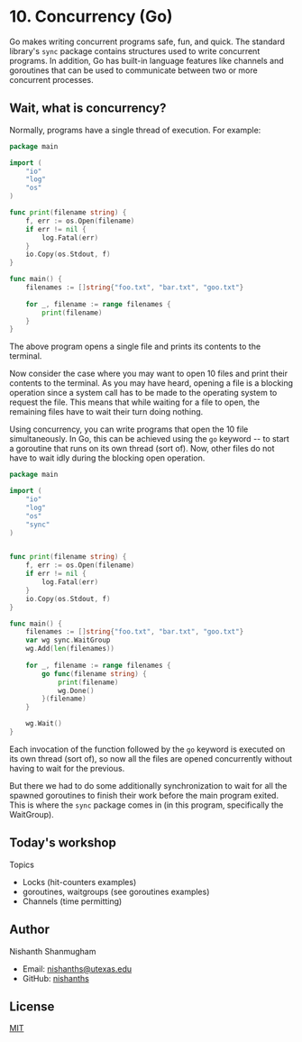 # 10. Concurrency (Go)

Go makes writing concurrent programs safe, fun, and quick. The standard
library's `sync` package contains structures used to write concurrent programs.
In addition, Go has built-in language features like channels and goroutines that
can be used to communicate between two or more concurrent processes.

## Wait, what is concurrency?

Normally, programs have a single thread of execution. For example:

```go
package main

import (
    "io"
    "log"
    "os"
)

func print(filename string) {
    f, err := os.Open(filename)
    if err != nil {
        log.Fatal(err)
    }
	io.Copy(os.Stdout, f)
}

func main() {
    filenames := []string{"foo.txt", "bar.txt", "goo.txt"}
    
    for _, filename := range filenames {
        print(filename)
    }
}
```

The above program opens a single file and prints its contents to the terminal.

Now consider the case where you may want to open 10 files and print their
contents to the terminal. As you may have heard, opening a file is a blocking
operation since a system call has to be made to the operating system to request
the file. This means that while waiting for a file to open, the remaining files
have to wait their turn doing nothing. 

Using concurrency, you can write programs that open the 10 file simultaneously.
In Go, this can be achieved using the `go` keyword -- to start a goroutine that
runs on its own thread (sort of). Now, other files do not have to wait idly
during the blocking open operation.


```go
package main

import (
    "io"
    "log"
    "os"
    "sync"
)


func print(filename string) {
    f, err := os.Open(filename)
    if err != nil {
        log.Fatal(err)
    }
	io.Copy(os.Stdout, f)
}

func main() {
    filenames := []string{"foo.txt", "bar.txt", "goo.txt"}
    var wg sync.WaitGroup
    wg.Add(len(filenames))
    
    for _, filename := range filenames {
        go func(filename string) {
            print(filename)
            wg.Done()
        }(filename)
    }

    wg.Wait()
}
```

Each invocation of the function followed by the `go` keyword is executed on its
own thread (sort of), so now all the files are opened concurrently without
having to wait for the previous.

But there we had to do some additionally synchronization to wait for all
the spawned goroutines to finish their work before the main program exited.
This is where the `sync` package comes in (in this program, specifically the
WaitGroup).

## Today's workshop

Topics

- Locks (hit-counters examples)
- goroutines, waitgroups (see goroutines examples)
- Channels (time permitting)

## Author

Nishanth Shanmugham

- Email: [nishanths@utexas.edu](mailto:nishanths@utexas.edu)
- GitHub: [nishanths](https://github.com/nishanths)

## License

[MIT](http://nishanths.mit-license.org)
